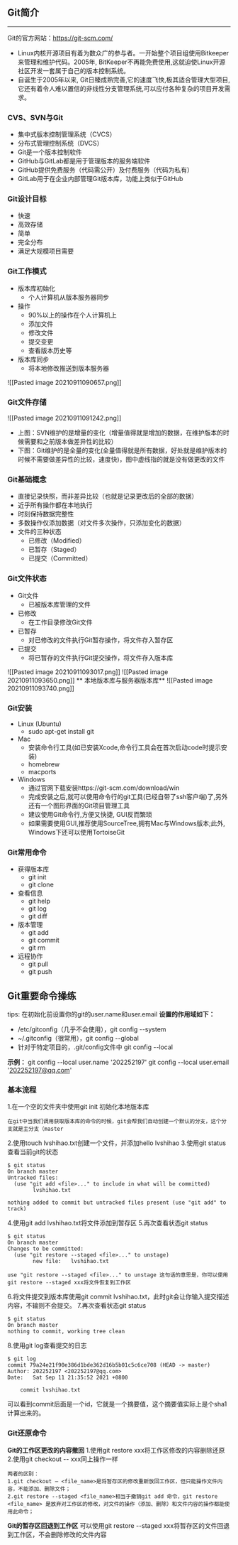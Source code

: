 ## Git简介
---
Git的官方网站：https://git-scm.com/

+ Linux内核开源项目有着为数众广的参与者。一开始整个项目组使用Bitkeeper来管理和维护代码。2005年, BitKeeper不再能免费使用,这就迫使Linux开源社区开发一套属于自己的版本控制系统。
+ 自诞生于2005年以来, Git日臻成熟完善,它的速度飞快,极其适合管理大型项目,它还有着令人难以置信的非线性分支管理系统,可以应付各种复杂的项目开发需求。

### CVS、SVN与Git
+ 集中式版本控制管理系统（CVCS）
+ 分布式管理控制系统（DVCS）
+ Git是一个版本控制软件
+ GitHub与GitLab都是用于管理版本的服务端软件
+ GitHub提供免费服务（代码需公开）及付费服务（代码为私有）
+ GitLab用于在企业内部管理Git版本库，功能上类似于GitHub
### Git设计目标
+ 快速
+ 高效存储
+ 简单
+ 完全分布
+ 满足大规模项目需要
### Git工作模式
+ 版本库初始化
	+ 个人计算机从版本服务器同步
+ 操作
	+ 90%以上的操作在个人计算机上
	+ 添加文件
	+ 修改文件
	+ 提交变更
	+ 查看版本历史等
+ 版本库同步
	+ 将本地修改推送到版本服务器

![[Pasted image 20210911090657.png]]

### Git文件存储
![[Pasted image 20210911091242.png]]
+ 上图：SVN维护的是增量的变化（增量值得就是增加的数据，在维护版本的时候需要和之前版本做差异性的比较）
+ 下图：Git维护的是全量的变化(全量值得就是所有数据，好处就是维护版本的时候不需要做差异性的比较，速度快)，图中虚线指的就是没有做更改的文件
### Git基础概念
+ 直接记录快照，而非差异比较（也就是记录更改后的全部的数据）
+ 近乎所有操作都在本地执行
+ 时刻保持数据完整性
+ 多数操作仅添加数据（对文件多次操作，只添加变化的数据）
+ 文件的三种状态
	+ 已修改（Modified）
	+ 已暂存（Staged）
	+ 已提交（Committed）
### Git文件状态
+ Git文件
	+ 已被版本库管理的文件
+ 已修改
	+ 在工作目录修改Git文件
+ 已暂存
	+ 对已修改的文件执行Git暂存操作，将文件存入暂存区
+ 已提交
	+ 将已暂存的文件执行Git提交操作，将文件存入版本库

![[Pasted image 20210911093017.png]]
![[Pasted image 20210911093650.png]]
** 本地版本库与服务器版本库**
![[Pasted image 20210911093740.png]]
### Git安装
+ Linux (Ubuntu)
	+ sudo apt-get install git
+ Mac
	+ 安装命令行工具(如已安装Xcode,命令行工具会在首次启动code时提示安装)
	+ homebrew
	+ macports
+ Windows
	+ 通过官网下载安装https://git-scm.com/download/win
	+ 完成安装之后,就可以使用命令行的git工具(已经自带了ssh客户端)了,另外还有一个图形界面的Git项目管理工具
	+ 建议使用Git命令行,方便又快捷, GUI反而繁琐
	+ 如果需要使用GUI,推荐使用SourceTree,拥有Mac与Windows版本;此外, Windows下还可以使用TortoiseGit

### Git常用命令
+ 获得版本库
	+ git init
	+ git clone
+ 查看信息
	+ git help
	+ git log
	+ git diff
+ 版本管理
	+ git add
	+ git commit
	+ git rm
+ 远程协作
	+ git pull
	+ git push
## Git重要命令操练
tips: 在初始化前设置你的git的user.name和user.email
**设置的作用域如下：**
+ /etc/gitconfig（几乎不会使用），git config --system
+ ~/.gitconfig（很常用），git config --global
+ 针对于特定项目的，.git/config文件中 git config --local

**示例：**
git config --local user.name '202252197'
git config --local user.email '202252197@qq.com'

### 基本流程
1.在一个空的文件夹中使用git init 初始化本地版本库
```
在git中当我们调用获取版本库的命令的时候，git会帮我们自动创建一个默认的分支，这个分支就是主分支（master
```
2.使用touch lvshihao.txt创建一个文件，并添加hello lvshihao
3.使用git status查看当前git的状态
```
$ git status
On branch master
Untracked files:
  (use "git add <file>..." to include in what will be committed)
        lvshihao.txt

nothing added to commit but untracked files present (use "git add" to track)
```
4.使用git add lvshihao.txt将文件添加到暂存区
5.再次查看状态git status
```
$ git status
On branch master
Changes to be committed:
  (use "git restore --staged <file>..." to unstage)
        new file:   lvshihao.txt

use "git restore --staged <file>..." to unstage 这句话的意思是，你可以使用git restore --staged xxx将文件恢复到工作区
```
6.将文件提交到版本库使用git commit lvshihao.txt，此时git会让你输入提交描述内容，不输则不会提交。
7.再次查看状态git status
```
$ git status
On branch master
nothing to commit, working tree clean
```
8.使用git log查看提交的日志
```
$ git log
commit 79a24e21f90e386d1bde362d16b5b01c5c6ce708 (HEAD -> master)
Author: 202252197 <202252197@qq.com>
Date:   Sat Sep 11 21:35:52 2021 +0800

    commit lvshihao.txt
```
可以看到commit后面是一个id，它就是一个摘要值，这个摘要值实际上是个sha1计算出来的。
### Git还原命令
**Git的工作区更改的内容撤回**
1.使用git restore xxx将工作区修改的内容删除还原
2.使用git checkout -- xxx同上操作一样
```
两者的区别：
1.git checkout – <file_name>是将暂存区的修改重新放回工作区，但只能操作文件内容，不能添加、删除文件；
2.git restore --staged <file_name>相当于撤销git add 命令，git restore <file_name> 是放弃对工作区的修改，对文件的操作（添加、删除）和文件内容的操作都能使用此命令；
```
**Git的暂存区回退到工作区**
可以使用git restore --staged xxx将暂存区的文件回退到工作区，不会删除修改的文件内容